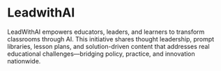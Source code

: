 # LeadwithAI
LeadWithAI empowers educators, leaders, and learners to transform classrooms through AI. This initiative shares thought leadership, prompt libraries, lesson plans, and solution-driven content that addresses real educational challenges—bridging policy, practice, and innovation nationwide.
